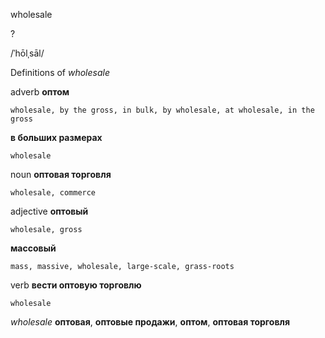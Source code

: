 wholesale

?

/ˈhōlˌsāl/

Definitions of _wholesale_

adverb
**оптом**

    wholesale, by the gross, in bulk, by wholesale, at wholesale, in the gross
**в больших размерах**

    wholesale

noun
**оптовая торговля**

    wholesale, commerce

adjective
**оптовый**

    wholesale, gross
**массовый**

    mass, massive, wholesale, large-scale, grass-roots

verb
**вести оптовую торговлю**

    wholesale

_wholesale_
**оптовая**, **оптовые продажи**, **оптом**, **оптовая торговля**
